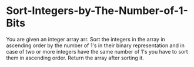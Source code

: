 # Sort-Integers-by-The-Number-of-1-Bits
You are given an integer array arr. Sort the integers in the array in ascending order by the number of 1's in their binary representation and in case of two or more integers have the same number of 1's you have to sort them in ascending order.  Return the array after sorting it.
